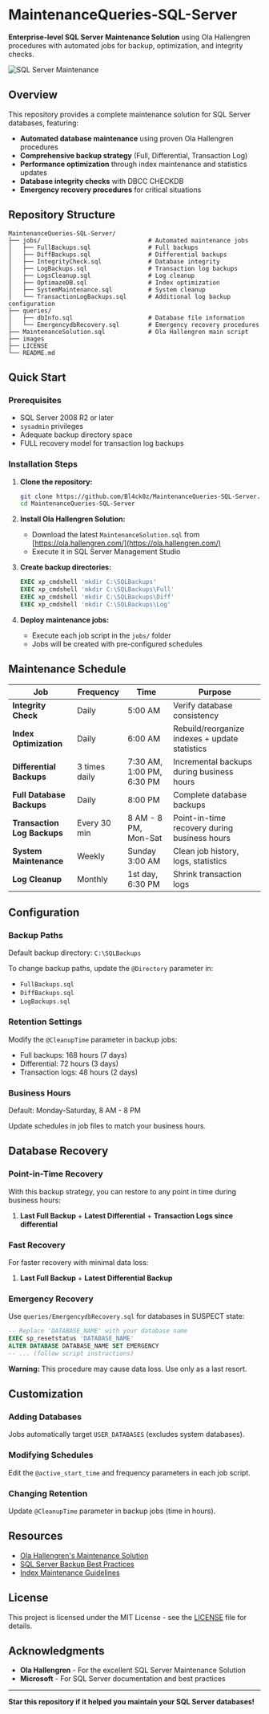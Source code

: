 # MaintenanceQueries-SQL-Server

**Enterprise-level SQL Server Maintenance Solution** using Ola Hallengren procedures with automated jobs for backup, optimization, and integrity checks.

![SQL Server Maintenance](images/2025-08-26-2014-29-58.png)

## Overview

This repository provides a complete maintenance solution for SQL Server databases, featuring:

- **Automated database maintenance** using proven Ola Hallengren procedures
- **Comprehensive backup strategy** (Full, Differential, Transaction Log)
- **Performance optimization** through index maintenance and statistics updates
- **Database integrity checks** with DBCC CHECKDB
- **Emergency recovery procedures** for critical situations

## Repository Structure

```
MaintenanceQueries-SQL-Server/
├── jobs/                              # Automated maintenance jobs
│   ├── FullBackups.sql                # Full backups
│   ├── DiffBackups.sql                # Differential backups
│   ├── IntegrityCheck.sql             # Database integrity
│   ├── LogBackups.sql                 # Transaction log backups
│   ├── LogsCleanup.sql                # Log cleanup
│   ├── OptimazeDB.sql                 # Index optimization
│   ├── SystemMaintenance.sql          # System cleanup
│   └── TransactionLogBackups.sql      # Additional log backup configuration
├── queries/                           
│   ├── dbInfo.sql                     # Database file information
│   └── EmergencydbRecovery.sql        # Emergency recovery procedures
├── MaintenanceSolution.sql            # Ola Hallengren main script
├── images
├── LICENSE
└── README.md
```

## Quick Start

### Prerequisites

- SQL Server 2008 R2 or later
- `sysadmin` privileges
- Adequate backup directory space
- FULL recovery model for transaction log backups

### Installation Steps

1. **Clone the repository:**
   ```bash
   git clone https://github.com/Bl4ck0z/MaintenanceQueries-SQL-Server.git
   cd MaintenanceQueries-SQL-Server
   ```

2. **Install Ola Hallengren Solution:**
   - Download the latest `MaintenanceSolution.sql` from [https://ola.hallengren.com/](https://ola.hallengren.com/)
   - Execute it in SQL Server Management Studio

3. **Create backup directories:**
   ```sql
   EXEC xp_cmdshell 'mkdir C:\SQLBackups'
   EXEC xp_cmdshell 'mkdir C:\SQLBackups\Full'
   EXEC xp_cmdshell 'mkdir C:\SQLBackups\Diff'
   EXEC xp_cmdshell 'mkdir C:\SQLBackups\Log'
   ```

4. **Deploy maintenance jobs:**
   - Execute each job script in the `jobs/` folder
   - Jobs will be created with pre-configured schedules

## Maintenance Schedule

| Job | Frequency | Time | Purpose |
|-----|-----------|------|---------|
| **Integrity Check** | Daily | 5:00 AM | Verify database consistency |
| **Index Optimization** | Daily | 6:00 AM | Rebuild/reorganize indexes + update statistics |
| **Differential Backups** | 3 times daily | 7:30 AM, 1:00 PM, 6:30 PM | Incremental backups during business hours |
| **Full Database Backups** | Daily | 8:00 PM | Complete database backups |
| **Transaction Log Backups** | Every 30 min | 8 AM - 8 PM, Mon-Sat | Point-in-time recovery during business hours |
| **System Maintenance** | Weekly | Sunday 3:00 AM | Clean job history, logs, statistics |
| **Log Cleanup** | Monthly | 1st day, 6:30 PM | Shrink transaction logs |

## Configuration

### Backup Paths
Default backup directory: `C:\SQLBackups`

To change backup paths, update the `@Directory` parameter in:
- `FullBackups.sql`
- `DiffBackups.sql` 
- `LogBackups.sql`

### Retention Settings
Modify the `@CleanupTime` parameter in backup jobs:
- Full backups: 168 hours (7 days)
- Differential: 72 hours (3 days)
- Transaction logs: 48 hours (2 days)

### Business Hours
Default: Monday-Saturday, 8 AM - 8 PM

Update schedules in job files to match your business hours.

## Database Recovery

### Point-in-Time Recovery
With this backup strategy, you can restore to any point in time during business hours:
1. **Last Full Backup** + **Latest Differential** + **Transaction Logs since differential**

### Fast Recovery
For faster recovery with minimal data loss:
1. **Last Full Backup** + **Latest Differential Backup**

### Emergency Recovery
Use `queries/EmergencydbRecovery.sql` for databases in SUSPECT state:

```sql
-- Replace 'DATABASE_NAME' with your database name
EXEC sp_resetstatus 'DATABASE_NAME'
ALTER DATABASE DATABASE_NAME SET EMERGENCY
-- ... (follow script instructions)
```

**Warning:** This procedure may cause data loss. Use only as a last resort.

## Customization

### Adding Databases
Jobs automatically target `USER_DATABASES` (excludes system databases).

### Modifying Schedules
Edit the `@active_start_time` and frequency parameters in each job script.

### Changing Retention
Update `@CleanupTime` parameter in backup jobs (time in hours).

## Resources

- [Ola Hallengren's Maintenance Solution](https://ola.hallengren.com/)
- [SQL Server Backup Best Practices](https://docs.microsoft.com/en-us/sql/relational-databases/backup-restore/)
- [Index Maintenance Guidelines](https://docs.microsoft.com/en-us/sql/relational-databases/indexes/)

## License

This project is licensed under the MIT License - see the [LICENSE](LICENSE) file for details.

## Acknowledgments

- **Ola Hallengren** - For the excellent SQL Server Maintenance Solution
- **Microsoft** - For SQL Server documentation and best practices

---

**Star this repository if it helped you maintain your SQL Server databases!**
